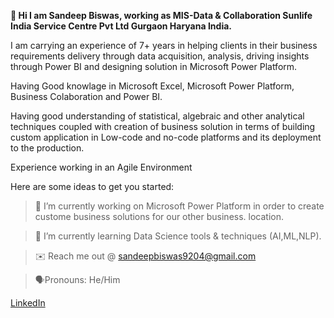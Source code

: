 **🏢 Hi I am Sandeep Biswas, working as MIS-Data & Collaboration Sunlife India Service Centre Pvt Ltd Gurgaon Haryana India.**

I am carrying an experience of 7+ years in helping clients in their business requirements delivery through data acquisition, analysis, driving insights through Power BI and designing solution in Microsoft Power Platform.

Having Good knowlage in Microsoft Excel, Microsoft Power Platform, Business Colaboration and Power BI.

Having good understanding of statistical, algebraic and other analytical techniques coupled with creation of business solution in terms of building custom application in Low-code and no-code platforms and its deployment to the production.

Experience working in an Agile Environment

Here are some ideas to get you started:

   > 🚀 I’m currently working on Microsoft Power Platform in order to create custome business solutions for our other business. location.

   > 🌱 I’m currently learning Data Science tools & techniques (AI,ML,NLP).

   > ✉️ Reach me out @ sandeepbiswas9204@gmail.com

   > 🗣️Pronouns: He/Him

[LinkedIn](www.linkedin.com/in/sandeepbiswas9204)
